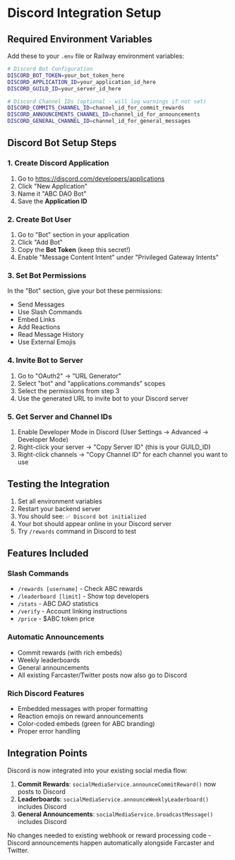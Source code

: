 # Discord Integration Setup

## Required Environment Variables

Add these to your `.env` file or Railway environment variables:

```bash
# Discord Bot Configuration
DISCORD_BOT_TOKEN=your_bot_token_here
DISCORD_APPLICATION_ID=your_application_id_here
DISCORD_GUILD_ID=your_server_id_here

# Discord Channel IDs (optional - will log warnings if not set)
DISCORD_COMMITS_CHANNEL_ID=channel_id_for_commit_rewards
DISCORD_ANNOUNCEMENTS_CHANNEL_ID=channel_id_for_announcements  
DISCORD_GENERAL_CHANNEL_ID=channel_id_for_general_messages
```

## Discord Bot Setup Steps

### 1. Create Discord Application
1. Go to https://discord.com/developers/applications
2. Click "New Application"
3. Name it "ABC DAO Bot"
4. Save the **Application ID**

### 2. Create Bot User
1. Go to "Bot" section in your application
2. Click "Add Bot"
3. Copy the **Bot Token** (keep this secret!)
4. Enable "Message Content Intent" under "Privileged Gateway Intents"

### 3. Set Bot Permissions
In the "Bot" section, give your bot these permissions:
- Send Messages
- Use Slash Commands
- Embed Links
- Add Reactions
- Read Message History
- Use External Emojis

### 4. Invite Bot to Server
1. Go to "OAuth2" → "URL Generator"
2. Select "bot" and "applications.commands" scopes
3. Select the permissions from step 3
4. Use the generated URL to invite bot to your Discord server

### 5. Get Server and Channel IDs
1. Enable Developer Mode in Discord (User Settings → Advanced → Developer Mode)
2. Right-click your server → "Copy Server ID" (this is your GUILD_ID)
3. Right-click channels → "Copy Channel ID" for each channel you want to use

## Testing the Integration

1. Set all environment variables
2. Restart your backend server
3. You should see: `✅ Discord bot initialized`
4. Your bot should appear online in your Discord server
5. Try `/rewards` command in Discord to test

## Features Included

### Slash Commands
- `/rewards [username]` - Check ABC rewards
- `/leaderboard [limit]` - Show top developers  
- `/stats` - ABC DAO statistics
- `/verify` - Account linking instructions
- `/price` - $ABC token price

### Automatic Announcements
- Commit rewards (with rich embeds)
- Weekly leaderboards  
- General announcements
- All existing Farcaster/Twitter posts now also go to Discord

### Rich Discord Features
- Embedded messages with proper formatting
- Reaction emojis on reward announcements
- Color-coded embeds (green for ABC branding)
- Proper error handling

## Integration Points

Discord is now integrated into your existing social media flow:

1. **Commit Rewards**: `socialMediaService.announceCommitReward()` now posts to Discord
2. **Leaderboards**: `socialMediaService.announceWeeklyLeaderboard()` includes Discord
3. **General Announcements**: `socialMediaService.broadcastMessage()` includes Discord

No changes needed to existing webhook or reward processing code - Discord announcements happen automatically alongside Farcaster and Twitter.
